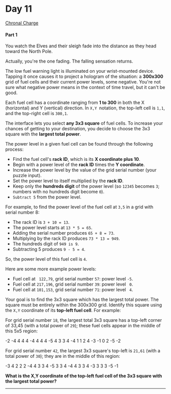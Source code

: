 # Day 11
[Chronal Charge](https://adventofcode.com/2018/day/11)

#### Part 1

You watch the Elves and their sleigh fade into the distance as they head toward the North Pole.

Actually, you're the one fading. The falling sensation returns.

The low fuel warning light is illuminated on your wrist-mounted device. Tapping it once causes it to project a hologram of the situation: a **300x300** grid of fuel cells and their current power levels, some negative. You're not sure what negative power means in the context of time travel, but it can't be good.

Each fuel cell has a coordinate ranging from **1 to 300** in both the X (horizontal) and Y (vertical) direction. In `X,Y `notation, the top-left cell is `1,1`, and the top-right cell is `300,1`.

The interface lets you select **any 3x3 square** of fuel cells. To increase your chances of getting to your destination, you decide to choose the 3x3 square with the **largest total power**.

The power level in a given fuel cell can be found through the following process:
  - Find the fuel cell's **rack ID**, which is its **X coordinate plus 10**.
  - Begin with a power level of the **rack ID** times the **Y coordinate**.
  - Increase the power level by the value of the grid serial number (your puzzle input).
  - Set the power level to itself multiplied by the **rack ID**.
  - Keep only the **hundreds digit** of the power level (so `12345` becomes `3`; numbers with no hundreds digit become `0`).
  - `Subtract 5` from the power level.

For example, to find the power level of the fuel cell at `3,5` in a grid with serial number 8:
  - The rack ID is `3 + 10 = 13`.
  - The power level starts at `13 * 5 = 65`.
  - Adding the serial number produces `65 + 8 = 73`.
  - Multiplying by the rack ID produces `73 * 13 = 949`.
  - The hundreds digit of `949 is 9`.
  - Subtracting 5 produces `9 - 5 = 4`.

So, the power level of this fuel cell is `4`.

Here are some more example power levels:
  - Fuel cell at ` 122,79`, grid serial number `57`: power level `-5`.
  - Fuel cell at `217,196`, grid serial number `39`: power level ` 0`.
  - Fuel cell at `101,153`, grid serial number `71`: power level ` 4`.

Your goal is to find the 3x3 square which has the largest total power. The square must be entirely within the 300x300 grid. Identify this square using the `X,Y` coordinate of its **top-left fuel cell**. For example:

For grid serial number `18`, the largest total 3x3 square has a top-left corner of 33,45 (with a total power of `29`); these fuel cells appear in the middle of this 5x5 region:

-2  -4   4   4   4
-4   4   4   4  -5
 4   3   3   4  -4
 1   1   2   4  -3
-1   0   2  -5  -2

For grid serial number `42`, the largest 3x3 square's top-left is `21,61` (with a total power of `30`); they are in the middle of this region:

-3   4   2   2   2
-4   4   3   3   4
-5   3   3   4  -4
 4   3   3   4  -3
 3   3   3  -5  -1

**What is the X,Y coordinate of the top-left fuel cell of the 3x3 square with the largest total power?**

---